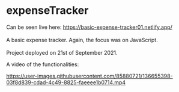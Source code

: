 # expenseTracker

Can be seen live here: https://basic-expense-tracker01.netlify.app/
<br/> <br/>
A basic expense tracker. Again, the focus was on JavaScript. 
<br/><br/>
Project deployed on 21st of September 2021. <br/>

A video of the functionalities:

https://user-images.githubusercontent.com/85880721/136655398-03f8d839-cdad-4c49-8825-faeeee1b0714.mp4



